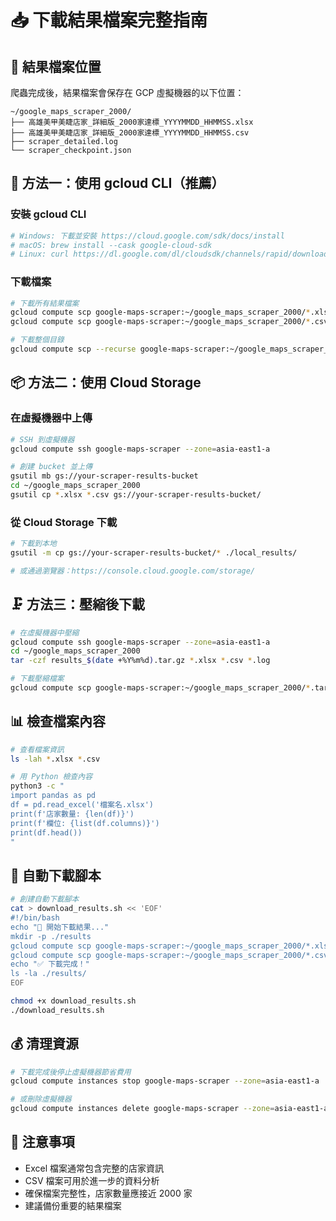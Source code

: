 # 📥 下載結果檔案完整指南

## 🎯 結果檔案位置

爬蟲完成後，結果檔案會保存在 GCP 虛擬機器的以下位置：
```
~/google_maps_scraper_2000/
├── 高雄美甲美睫店家_詳細版_2000家達標_YYYYMMDD_HHMMSS.xlsx
├── 高雄美甲美睫店家_詳細版_2000家達標_YYYYMMDD_HHMMSS.csv
├── scraper_detailed.log
└── scraper_checkpoint.json
```

## 🚀 方法一：使用 gcloud CLI（推薦）

### 安裝 gcloud CLI
```bash
# Windows: 下載並安裝 https://cloud.google.com/sdk/docs/install
# macOS: brew install --cask google-cloud-sdk
# Linux: curl https://dl.google.com/dl/cloudsdk/channels/rapid/downloads/google-cloud-cli-linux-x86_64.tar.gz | tar xz
```

### 下載檔案
```bash
# 下載所有結果檔案
gcloud compute scp google-maps-scraper:~/google_maps_scraper_2000/*.xlsx ./ --zone=asia-east1-a
gcloud compute scp google-maps-scraper:~/google_maps_scraper_2000/*.csv ./ --zone=asia-east1-a

# 下載整個目錄
gcloud compute scp --recurse google-maps-scraper:~/google_maps_scraper_2000/ ./results/ --zone=asia-east1-a
```

## 📦 方法二：使用 Cloud Storage

### 在虛擬機器中上傳
```bash
# SSH 到虛擬機器
gcloud compute ssh google-maps-scraper --zone=asia-east1-a

# 創建 bucket 並上傳
gsutil mb gs://your-scraper-results-bucket
cd ~/google_maps_scraper_2000
gsutil cp *.xlsx *.csv gs://your-scraper-results-bucket/
```

### 從 Cloud Storage 下載
```bash
# 下載到本地
gsutil -m cp gs://your-scraper-results-bucket/* ./local_results/

# 或通過瀏覽器：https://console.cloud.google.com/storage/
```

## 🗜️ 方法三：壓縮後下載

```bash
# 在虛擬機器中壓縮
gcloud compute ssh google-maps-scraper --zone=asia-east1-a
cd ~/google_maps_scraper_2000
tar -czf results_$(date +%Y%m%d).tar.gz *.xlsx *.csv *.log

# 下載壓縮檔案
gcloud compute scp google-maps-scraper:~/google_maps_scraper_2000/*.tar.gz ./ --zone=asia-east1-a
```

## 📊 檢查檔案內容

```bash
# 查看檔案資訊
ls -lah *.xlsx *.csv

# 用 Python 檢查內容
python3 -c "
import pandas as pd
df = pd.read_excel('檔案名.xlsx')
print(f'店家數量: {len(df)}')
print(f'欄位: {list(df.columns)}')
print(df.head())
"
```

## 🔄 自動下載腳本

```bash
# 創建自動下載腳本
cat > download_results.sh << 'EOF'
#!/bin/bash
echo "🚀 開始下載結果..."
mkdir -p ./results
gcloud compute scp google-maps-scraper:~/google_maps_scraper_2000/*.xlsx ./results/ --zone=asia-east1-a
gcloud compute scp google-maps-scraper:~/google_maps_scraper_2000/*.csv ./results/ --zone=asia-east1-a
echo "✅ 下載完成！"
ls -la ./results/
EOF

chmod +x download_results.sh
./download_results.sh
```

## 💰 清理資源

```bash
# 下載完成後停止虛擬機器節省費用
gcloud compute instances stop google-maps-scraper --zone=asia-east1-a

# 或刪除虛擬機器
gcloud compute instances delete google-maps-scraper --zone=asia-east1-a
```

## 🎯 注意事項

- Excel 檔案通常包含完整的店家資訊
- CSV 檔案可用於進一步的資料分析
- 確保檔案完整性，店家數量應接近 2000 家
- 建議備份重要的結果檔案 